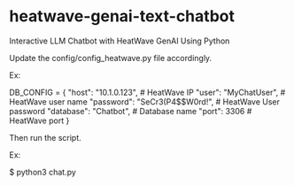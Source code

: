 # heatwave-genai-text-chatbot
Interactive LLM Chatbot with HeatWave GenAI Using Python

Update the config/config_heatwave.py file accordingly.

Ex:

DB_CONFIG = {
    "host": "10.1.0.123",           # HeatWave IP
    "user": "MyChatUser",           # HeatWave user name
    "password": "SeCr3(P4$$W0rd!",  # HeatWave User password
    "database": "Chatbot",          # Database name
    "port": 3306                    # HeatWave port
}


Then run the script.

Ex:

$ python3 chat.py
